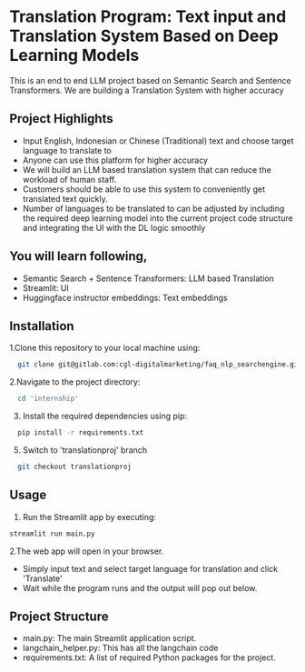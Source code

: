 
# Translation Program: Text input and Translation System Based on Deep Learning Models  

This is an end to end LLM project based on Semantic Search and Sentence Transformers. We are building a Translation System with higher accuracy

## Project Highlights

- Input English, Indonesian or Chinese (Traditional) text and choose target language to translate to
- Anyone can use this platform for higher accuracy
- We will build an LLM based translation system that can reduce the workload of human staff.
- Customers should be able to use this system to conveniently get translated text quickly.
- Number of languages to be translated to can be adjusted by including the required deep learning model into the current project code structure and integrating the UI with the DL logic smoothly

## You will learn following,
  - Semantic Search + Sentence Transformers: LLM based Translation
  - Streamlit: UI
  - Huggingface instructor embeddings: Text embeddings

## Installation

1.Clone this repository to your local machine using:

```bash
  git clone git@gitlab.com:cgl-digitalmarketing/faq_nlp_searchengine.git
```
2.Navigate to the project directory:

```bash
  cd 'internship'
```
3. Install the required dependencies using pip:

```bash
  pip install -r requirements.txt
```

5. Switch to 'translationproj' branch
```bash
  git checkout translationproj  
```
## Usage

1. Run the Streamlit app by executing:
```bash
streamlit run main.py

```

2.The web app will open in your browser.

- Simply input text and select target language for translation and click 'Translate'
- Wait while the program runs and the output will pop out below.


## Project Structure

- main.py: The main Streamlit application script.
- langchain_helper.py: This has all the langchain code
- requirements.txt: A list of required Python packages for the project.